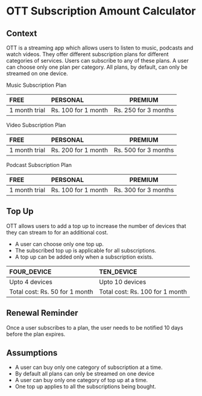 # OTT Subscription Amount Calculator

## Context
OTT is a streaming app which allows users to listen to music, podcasts and watch videos. They offer different subscription plans for different categories of services. Users can subscribe to any of these plans.
A user can choose only one plan per category.
All plans, by default, can only be streamed on one device.

Music Subscription Plan

| FREE          | PERSONAL            | PREMIUM              |
|:--------------|:--------------------|----------------------|
| 1 month trial | Rs. 100 for 1 month | Rs. 250 for 3 months |


Video Subscription Plan

| FREE          | PERSONAL            | PREMIUM              |
|:--------------|:--------------------|----------------------|
| 1 month trial | Rs. 200 for 1 month | Rs. 500 for 3 months |


Podcast Subscription Plan

| FREE          | PERSONAL            | PREMIUM              |
|:--------------|:--------------------|----------------------|
| 1 month trial | Rs. 100 for 1 month | Rs. 300 for 3 months |


## Top Up

OTT allows users to add a top up to increase the number of devices that they can stream to for an additional cost.

* A user can choose only one top up.  
* The subscribed top up is applicable for all subscriptions.
* A top up can be added only when a subscription exists.

| FOUR_DEVICE                    | TEN_DEVICE                      | 
|:-------------------------------|:--------------------------------|
| Upto 4 devices                 | Upto 10 devices                 |
| Total cost: Rs. 50 for 1 month | Total cost: Rs. 100 for 1 month |


## Renewal Reminder
Once a user subscribes to a plan, the user needs to be notified 10 days before the plan expires. 

## Assumptions
* A user can buy only one category of subscription at a time.
* By default all plans can only be streamed on one device
* A user can buy only one category of top up at a time.
* One top up applies to all the subscriptions being bought. 